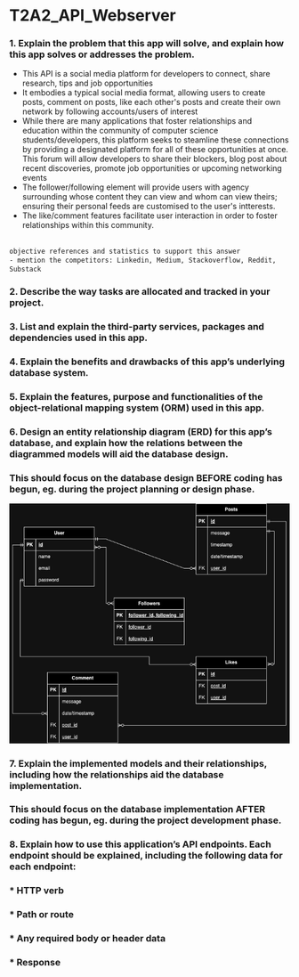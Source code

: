 # T2A2_API_Webserver


### 1. Explain the problem that this app will solve, and explain how this app solves or addresses the problem.

- This API is a social media platform for developers to connect, share research, tips and job opportunities
- It embodies a typical social media format, allowing users to create posts, comment on posts, like each other's posts and create their own network by following accounts/users of interest
- While there are many applications that foster relationships and education within the community of computer science students/developers, this platform seeks to steamline these connections by providing a designated platform for all of these opportunities at once. This forum will allow developers to share their blockers, blog post about recent discoveries, promote job opportunities or upcoming networking events
- The follower/following element will provide users with agency surrounding whose content they can view and whom can view theirs; ensuring their personal feeds are customised to the user's intterests.
- The like/comment features facilitate user interaction in order to foster relationships within this community.

```

objective references and statistics to support this answer
- mention the competitors: Linkedin, Medium, Stackoverflow, Reddit, Substack

```

### 2. Describe the way tasks are allocated and tracked in your project.




### 3. List and explain the third-party services, packages and dependencies used in this app.


### 4. Explain the benefits and drawbacks of this app’s underlying database system.


### 5. Explain the features, purpose and functionalities of the object-relational mapping system (ORM) used in this app.


### 6. Design an entity relationship diagram (ERD) for this app’s database, and explain how the relations between the diagrammed models will aid the database design. 
### This should focus on the database design BEFORE coding has begun, eg. during the project planning or design phase.


![SM_API](/docs/SocialMedia_API.jpg)


### 7. Explain the implemented models and their relationships, including how the relationships aid the database implementation.
### This should focus on the database implementation AFTER coding has begun, eg. during the project development phase.


### 8. Explain how to use this application’s API endpoints. Each endpoint should be explained, including the following data for each endpoint:
### * HTTP verb
### * Path or route
### * Any required body or header data
### * Response